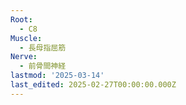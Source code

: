 ```yaml
---
Root:
  - C8
Muscle:
  - 長母指屈筋
Nerve:
  - 前骨間神経
lastmod: '2025-03-14'
last_edited: 2025-02-27T00:00:00.000Z
---
```



